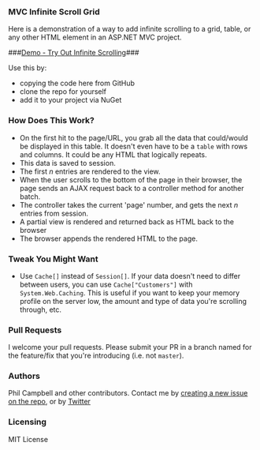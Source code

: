 ### MVC Infinite Scroll Grid ###

Here is a demonstration of a way to add infinite scrolling to a grid, table, or any other HTML element in an ASP.NET MVC project.

###[Demo - Try Out Infinite Scrolling](http://mvcinfinitescroll.azurewebsites.net/)###

Use this by:

- copying the code here from GitHub
- clone the repo for yourself
- add it to your project via NuGet


### How Does This Work? ###

- On the first hit to the page/URL, you grab all the data that could/would be displayed in this table. It doesn't even have to be a `table` with rows and columns. It could be any HTML that logically repeats.
- This data is saved to session.
- The first *n* entries are rendered to the view.
- When the user scrolls to the bottom of the page in their browser, the page sends an AJAX request back to a controller method for another batch.
- The controller takes the current 'page' number, and gets the next *n* entries from session.
- A partial view is rendered and returned back as HTML back to the browser
- The browser appends the rendered HTML to the page.

### Tweak You Might Want ###

- Use `Cache[]` instead of `Session[]`. If your data doesn't need to differ between users, you can use `Cache["Customers"]` with `System.Web.Caching`. This is useful if you want to keep your memory profile on the server low, the amount and type of data you're scrolling through, etc.   
 

### Pull Requests ###

I welcome your pull requests. Please submit your PR in a branch named for the feature/fix that you're introducing (i.e. not `master`).

### Authors ###

Phil Campbell and other contributors. Contact me by [creating a new issue on the repo](https://github.com/philoushka/Mvc-Infinite-Scroll-Grid/issues), or by [Twitter](https://twitter.com/philoushka)

### Licensing ###

MIT License
